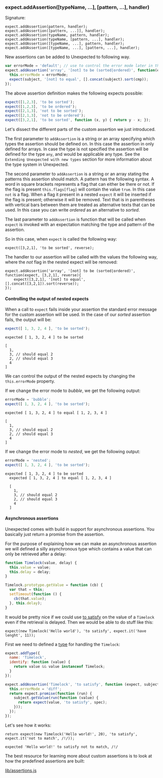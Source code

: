 ### expect.addAssertion([typeName, ...], [pattern, ...], handler)

Signature:

```js#evaluate:false
expect.addAssertion(pattern, handler);
expect.addAssertion([pattern, ...]], handler);
expect.addAssertion(typeName, pattern, handler);
expect.addAssertion(typeName, [pattern, ...], handler);
expect.addAssertion([typeName, ...], pattern, handler);
expect.addAssertion([typeName, ...], [pattern, ...], handler);
```

New assertions can be added to Unexpected to following way.

```js
var errorMode = 'default'; // use to control the error mode later in the example
expect.addAssertion('array', '[not] to be (sorted|ordered)', function(expect, subject, cmp) {
  this.errorMode = errorMode;
  expect(subject, '[not] to equal', [].concat(subject).sort(cmp));
});

```

The above assertion definition makes the following expects possible:

```js
expect([1,2,3], 'to be sorted');
expect([1,2,3], 'to be ordered');
expect([2,1,3], 'not to be sorted');
expect([2,1,3], 'not to be ordered');
expect([3,2,1], 'to be sorted', function (x, y) { return y - x; });
```

Let's dissect the different parts of the custom assertion we just
introduced.

The first parameter to `addAssertion` is a string or an array
specifying which types the assertion should be defined on. In this
case the assertion in only defined for arrays. In case the type is not
specified the assertion will be defined for the type `any`, and would
be applicable any type. See the `Extending Unexpected with new types`
section for more information about the type system in Unexpected.

The second parameter to `addAssertion` is a string or an array stating
the patterns this assertion should match. A pattern has the following
syntax. A word in square brackets represents a flag that can either be
there or not. If the flag is present `this.flags[flag]` will contain
the value `true`. In this case `not` is a flag. When a flag it present
in a nested `expect` it will be inserted if the flag is present;
otherwise it will be removed. Text that is in parentheses with
vertical bars between them are treated as alternative texts that can
be used. In this case you can write _ordered_ as an alternative to
_sorted_.

The last parameter to `addAssertion` is function that will be called
when `expect` is invoked with an expectation matching the type and
pattern of the assertion.

So in this case, when `expect` is called the following way:

```js#evaluate:false
expect([3,2,1], 'to be sorted', reverse);
```

The handler to our assertion will be called with the values the
following way, where the _not_ flag in the nested expect will be
removed:

```js#evaluate:false
expect.addAssertion('array', '[not] to be (sorted|ordered)', function(expect, [3,2,1], reverse){
    expect([3,2,1], '[not] to equal', [].concat([3,2,1]).sort(reverse));
});
```

#### Controlling the output of nested expects

When a call to `expect` fails inside your assertion the standard error
message for the custom assertion will be used. In the case of our
_sorted_ assertion fails, the output will be:

```js
expect([ 1, 3, 2, 4 ], 'to be sorted');
```

```output
expected [ 1, 3, 2, 4 ] to be sorted

[
  1,
  3, // should equal 2
  2, // should equal 3
  4
]
```

We can control the output of the nested expects by changing the
`this.errorMode` property.

If we change the error mode to _bubble_, we get the following output:

```js
errorMode = 'bubble';
expect([ 1, 3, 2, 4 ], 'to be sorted');
```

```output
expected [ 1, 3, 2, 4 ] to equal [ 1, 2, 3, 4 ]

[
  1,
  3, // should equal 2
  2, // should equal 3
  4
]
```

If we change the error mode to _nested_, we get the following output:

```js
errorMode = 'nested';
expect([ 1, 3, 2, 4 ], 'to be sorted');
```

```output
expected [ 1, 3, 2, 4 ] to be sorted
  expected [ 1, 3, 2, 4 ] to equal [ 1, 2, 3, 4 ]

  [
    1,
    3, // should equal 2
    2, // should equal 3
    4
  ]
```

#### Asynchronous assertions

Unexpected comes with build in support for asynchronous
assertions. You basically just return a promise from the assertion.

For the purpose of explaining how we can make an asynchronous
assertion we will defined a silly asynchronous type which contains a
value that can only be retrieved after a delay:

```js
function Timelock(value, delay) {
  this.value = value;
  this.delay = delay;
}

Timelock.prototype.getValue = function (cb) {
  var that = this;
  setTimeout(function () {
    cb(that.value);
  }, this.delay);
}
```

It would be pretty nice if we could use
[to satisfy](/assertions/any/to-satisfy/) on the value of a `Timelock`
even if the retrieval is delayed. Then we would be able to do stuff
like this:

```js#evaluate:false
expect(new Timelock('Hello world'), 'to satisfy', expect.it('have lenght', 11));
```

First we need to defined a [type](/api/addType/) for handling the `Timelock`:

```js
expect.addType({
  name: 'Timelock',
  identify: function (value) {
    return value && value instanceof Timelock;
  }
});
```

```js
expect.addAssertion('Timelock', 'to satisfy', function (expect, subject, spec) {
  this.errorMode = 'diff';
  return expect.promise(function (run) {
    subject.getValue(run(function (value) {
      return expect(value, 'to satisfy', spec);
    }));
  });
});
```

Let's see how it works:

```js#async:true
return expect(new Timelock('Hello world!', 20), 'to satisfy', expect.it('not to match', /!/));
```

```output
expected 'Hello world!' to satisfy not to match, /!/
```

The best resource for learning more about custom assertions is to look
at how the predefined assertions are built:

[lib/assertions.js](https://github.com/unexpectedjs/unexpected/blob/master/lib/assertions.js)
